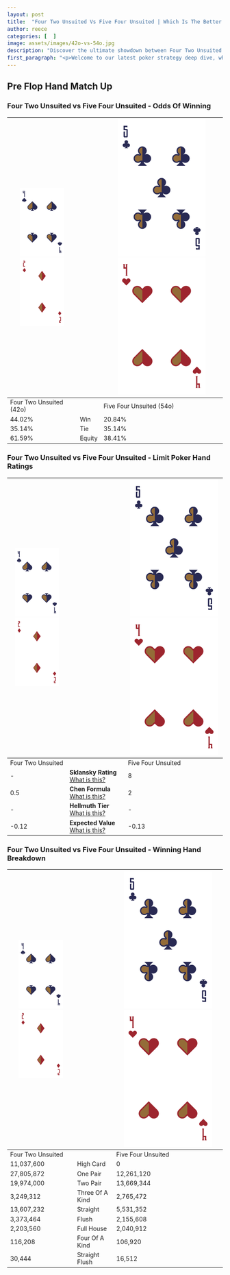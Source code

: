 ```yaml
---
layout: post
title:  "Four Two Unsuited Vs Five Four Unsuited | Which Is The Better Hand In Poker? A Complete Guide"
author: reece
categories: [  ]
image: assets/images/42o-vs-54o.jpg
description: "Discover the ultimate showdown between Four Two Unsuited and Five Four Unsuited in poker! Uncover the odds, strategies, and scenarios where one hand triumphs over the other. Get ready to up your poker game with this thrilling analysis."
first_paragraph: "<p>Welcome to our latest poker strategy deep dive, where we're pitting two distinct hands against each other in a high-stakes showdown: Four Two Unsuited vs Five Four Unsuited.</p><p>In the dynamic world of poker, every decision counts, and knowing which hand holds the upper hand is key to your success at the table.</p><p>In this article, we'll dissect these two hands, explore the scenarios where one dominates the other, and equip you with the knowledge to make strategic choices that can tip the odds in your favor.</p><p>Get ready to unravel the intriguing dynamics of these poker hands and elevate your game to new heights.</p>"
---
```




[comment]: # (sp0)

## Pre Flop Hand Match Up

<div class="table hand-ratings" markdown="1"> 



### Four Two Unsuited vs Five Four Unsuited - Odds Of Winning


    
| ![image info](assets/images/hand1/4.png) ![image info](assets/images/hand1/2o.png) |  | ![image info](assets/images/hand2/5.png) ![image info](assets/images/hand2/4o.png) |
| -------- | -------- | -------- |
| Four Two Unsuited (42o) |  | Five Four Unsuited (54o) |
| 44.02% | Win | 20.84% |
| 35.14% | Tie | 35.14% |
| 61.59% | Equity | 38.41% |




[comment]: # (sp1)



### Four Two Unsuited vs Five Four Unsuited - Limit Poker Hand Ratings


    
| ![image info](assets/images/hand1/4.png) ![image info](assets/images/hand1/2o.png) |  | ![image info](assets/images/hand2/5.png) ![image info](assets/images/hand2/4o.png) |
| -------- | -------- | -------- |
| Four Two Unsuited |  | Five Four Unsuited |
| - | **Sklansky Rating** [What is this?](/sklansky-rating-explained) | 8 |
| 0.5 | **Chen Formula** [What is this?](/chen-formula-explained) | 2 |
| - | **Hellmuth Tier** [What is this?](/Hellmuth-tier-explained) | - |
| -0.12 | **Expected Value** [What is this?](/expected-value-explained) | -0.13 |




[comment]: # (sp2)



### Four Two Unsuited vs Five Four Unsuited - Winning Hand Breakdown


    
| ![image info](assets/images/hand1/4.png) ![image info](assets/images/hand1/2o.png) |  | ![image info](assets/images/hand2/5.png) ![image info](assets/images/hand2/4o.png) |
| -------- | -------- | -------- |
| Four Two Unsuited |  | Five Four Unsuited |
| 11,037,600 | High Card | 0 |
| 27,805,872 | One Pair | 12,261,120 |
| 19,974,000 | Two Pair | 13,669,344 |
| 3,249,312 | Three Of A Kind | 2,765,472 |
| 13,607,232 | Straight | 5,531,352 |
| 3,373,464 | Flush | 2,155,608 |
| 2,203,560 | Full House | 2,040,912 |
| 116,208 | Four Of A Kind | 106,920 |
| 30,444 | Straight Flush | 16,512 |




[comment]: # (sp3)



</div>

[comment]: # (sp4)



[comment]: # (sp5)

